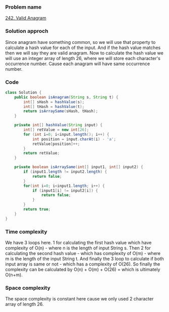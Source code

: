 ### Problem name
[242. Valid Anagram](https://leetcode.com/problems/valid-anagram/description/)


### Solution approch
Since anagram have something common, so we will use that property to calculate a hash value for each of the input. And if the hash value matches then we will say they are valid anagram. Now to calculate the hash value we will use an integer array of length 26, where we will store each character's occurrence number. Cause each anagram will have same occurrence number.


### Code
```java
class Solution {
    public boolean isAnagram(String s, String t) {
        int[] sHash = hashValue(s);
        int[] tHash = hashValue(t);
        return isArraySame(sHash, tHash);
    }

    private int[] hashValue(String input) {
        int[] retValue = new int[26];
        for (int i=0; i<input.length(); i++) {
            int position = input.charAt(i) - 'a';
            retValue[position]++;
        }
        return retValue;
    }

    private boolean isArraySame(int[] input1, int[] input2) {
        if (input1.length != input2.length) {
            return false;
        }
        for(int i=0; i<input1.length; i++) {
            if (input1[i] != input2[i]) {
                return false;
            }
        }
        return true;
    }
}
```


### Time complexity
We have 3 loops here. 1 for calculating the first hash value which have complexity of O(n) - where n is the length of input String s.
Then 2 for calculating the second hash value - which has complexity of O(m) - where m is the length of the input String t. And finally the 3 loop to calculate if both input array is same or not - which has a complexity of O(26). So finally the complexity can be calculated by O(n) + O(m) + O(26) = which is ultimately O(n+m).


### Space complexity
The space complexity is constant here cause we only used 2 character array of length 26.
